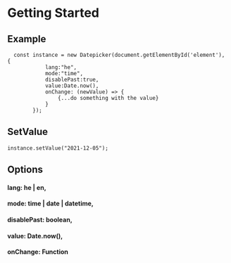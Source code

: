 # Getting Started

## Example

```
  const instance = new Datepicker(document.getElementById('element'), {
            lang:"he",
            mode:"time",
            disablePast:true,
            value:Date.now(),
            onChange: (newValue) => {
                {...do something with the value}
            }
        });
```
## SetValue
```
instance.setValue("2021-12-05");
```

## Options

#### lang: he | en,
#### mode: time | date | datetime,
#### disablePast: boolean,
#### value: Date.now(),
#### onChange: Function
